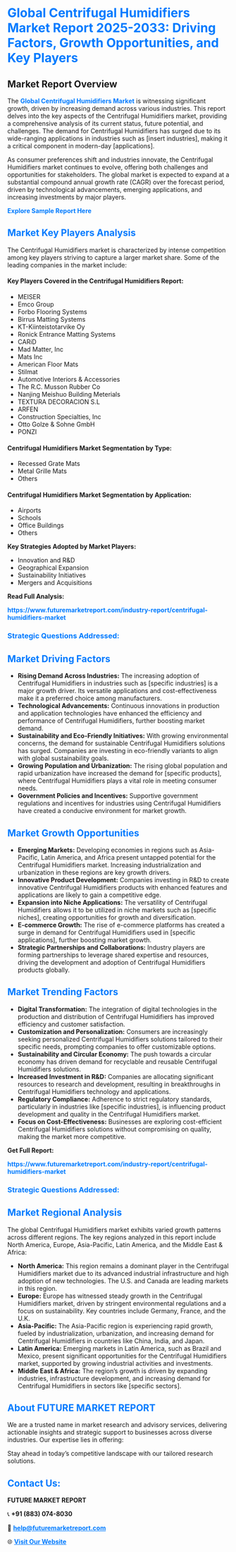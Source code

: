 <h1 style="color: #007BFF;">Global Centrifugal Humidifiers Market Report 2025-2033: Driving Factors, Growth Opportunities, and Key Players</h1>

<section id="overview">
<h2>Market Report Overview</h2>
<p>The <a href="https://www.futuremarketreport.com/industry-report/centrifugal-humidifiers-market" style="color: #007BFF; text-decoration: none;"><strong>Global Centrifugal Humidifiers Market</strong></a> is witnessing significant growth, driven by increasing demand across various industries. This report delves into the key aspects of the Centrifugal Humidifiers market, providing a comprehensive analysis of its current status, future potential, and challenges. The demand for Centrifugal Humidifiers has surged due to its wide-ranging applications in industries such as [insert industries], making it a critical component in modern-day [applications].</p>
<p>As consumer preferences shift and industries innovate, the Centrifugal Humidifiers market continues to evolve, offering both challenges and opportunities for stakeholders. The global market is expected to expand at a substantial compound annual growth rate (CAGR) over the forecast period, driven by technological advancements, emerging applications, and increasing investments by major players.</p>
</section>

<section id="overview">
<p><a href="https://www.futuremarketreport.com/request-sample/reportId=37465" style="color: #007BFF; text-decoration: none;"><strong>Explore Sample Report Here</strong></a></p>
</section>

<section id="key-players">
<h2 style="color: #007BFF;">Market Key Players Analysis</h2>
<p>The Centrifugal Humidifiers market is characterized by intense competition among key players striving to capture a larger market share. Some of the leading companies in the market include:</p>
<h4>Key Players Covered in the Centrifugal Humidifiers Report:</h4>
<ul><li>MEISER</li><li>Emco Group</li><li>Forbo Flooring Systems</li><li>Birrus Matting Systems</li><li>KT-Kiinteistotarvike Oy</li><li>Ronick Entrance Matting Systems</li><li>CARiD</li><li>Mad Matter, Inc</li><li>Mats Inc</li><li>American Floor Mats</li><li>Stilmat</li><li>Automotive Interiors &amp; Accessories</li><li>The R.C. Musson Rubber Co</li><li>Nanjing Meishuo Building Meterials</li><li>TEXTURA DECORACION S.L</li><li>ARFEN</li><li>Construction Specialties, Inc</li><li>Otto Golze &amp; Sohne GmbH</li><li>PONZI</li></ul>
<h4>Centrifugal Humidifiers Market Segmentation by Type:</h4>
<ul><li>Recessed Grate Mats</li><li>Metal Grille Mats</li><li>Others</li></ul>

<h4>Centrifugal Humidifiers Market Segmentation by Application:</h4>
<ul><li>Airports</li><li>Schools</li><li>Office Buildings</li><li>Others</li></ul>
<p><strong>Key Strategies Adopted by Market Players:</strong></p>
<ul>
<li>Innovation and R&D</li>
<li>Geographical Expansion</li>
<li>Sustainability Initiatives</li>
<li>Mergers and Acquisitions</li>
</ul>
</section>

<section>
<p><strong>Read Full Analysis: </strong></p><a href="https://www.futuremarketreport.com/industry-report/centrifugal-humidifiers-market" style="color: #007BFF; text-decoration: none;"><strong>https://www.futuremarketreport.com/industry-report/centrifugal-humidifiers-market</strong></a>
<h3 style="color: #007BFF;">Strategic Questions Addressed:</h3>
</section>

<section id="driving-factors">
<h2 style="color: #007BFF;">Market Driving Factors</h2>
<ul>
<li><strong>Rising Demand Across Industries:</strong> The increasing adoption of Centrifugal Humidifiers in industries such as [specific industries] is a major growth driver. Its versatile applications and cost-effectiveness make it a preferred choice among manufacturers.</li>
<li><strong>Technological Advancements:</strong> Continuous innovations in production and application technologies have enhanced the efficiency and performance of Centrifugal Humidifiers, further boosting market demand.</li>
<li><strong>Sustainability and Eco-Friendly Initiatives:</strong> With growing environmental concerns, the demand for sustainable Centrifugal Humidifiers solutions has surged. Companies are investing in eco-friendly variants to align with global sustainability goals.</li>
<li><strong>Growing Population and Urbanization:</strong> The rising global population and rapid urbanization have increased the demand for [specific products], where Centrifugal Humidifiers plays a vital role in meeting consumer needs.</li>
<li><strong>Government Policies and Incentives:</strong> Supportive government regulations and incentives for industries using Centrifugal Humidifiers have created a conducive environment for market growth.</li>
</ul>
</section>

<section id="growth-opportunities">
<h2 style="color: #007BFF;">Market Growth Opportunities</h2>
<ul>
<li><strong>Emerging Markets:</strong> Developing economies in regions such as Asia-Pacific, Latin America, and Africa present untapped potential for the Centrifugal Humidifiers market. Increasing industrialization and urbanization in these regions are key growth drivers.</li>
<li><strong>Innovative Product Development:</strong> Companies investing in R&D to create innovative Centrifugal Humidifiers products with enhanced features and applications are likely to gain a competitive edge.</li>
<li><strong>Expansion into Niche Applications:</strong> The versatility of Centrifugal Humidifiers allows it to be utilized in niche markets such as [specific niches], creating opportunities for growth and diversification.</li>
<li><strong>E-commerce Growth:</strong> The rise of e-commerce platforms has created a surge in demand for Centrifugal Humidifiers used in [specific applications], further boosting market growth.</li>
<li><strong>Strategic Partnerships and Collaborations:</strong> Industry players are forming partnerships to leverage shared expertise and resources, driving the development and adoption of Centrifugal Humidifiers products globally.</li>
</ul>
</section>

<section id="trending-factors">
<h2 style="color: #007BFF;">Market Trending Factors</h2>
<ul>
<li><strong>Digital Transformation:</strong> The integration of digital technologies in the production and distribution of Centrifugal Humidifiers has improved efficiency and customer satisfaction.</li>
<li><strong>Customization and Personalization:</strong> Consumers are increasingly seeking personalized Centrifugal Humidifiers solutions tailored to their specific needs, prompting companies to offer customizable options.</li>
<li><strong>Sustainability and Circular Economy:</strong> The push towards a circular economy has driven demand for recyclable and reusable Centrifugal Humidifiers solutions.</li>
<li><strong>Increased Investment in R&D:</strong> Companies are allocating significant resources to research and development, resulting in breakthroughs in Centrifugal Humidifiers technology and applications.</li>
<li><strong>Regulatory Compliance:</strong> Adherence to strict regulatory standards, particularly in industries like [specific industries], is influencing product development and quality in the Centrifugal Humidifiers market.</li>
<li><strong>Focus on Cost-Effectiveness:</strong> Businesses are exploring cost-efficient Centrifugal Humidifiers solutions without compromising on quality, making the market more competitive.</li>
</ul>
</section>

<section>
<p><strong>Get Full Report: </strong></p><a href="https://www.futuremarketreport.com/industry-report/centrifugal-humidifiers-market" style="color: #007BFF; text-decoration: none;"><strong>https://www.futuremarketreport.com/industry-report/centrifugal-humidifiers-market</strong></a>
<h3 style="color: #007BFF;">Strategic Questions Addressed:</h3>
</section>


<section id="regional-analysis">
<h2 style="color: #007BFF;">Market Regional Analysis</h2>
<p>The global Centrifugal Humidifiers market exhibits varied growth patterns across different regions. The key regions analyzed in this report include North America, Europe, Asia-Pacific, Latin America, and the Middle East & Africa:</p>
<ul>
<li><strong>North America:</strong> This region remains a dominant player in the Centrifugal Humidifiers market due to its advanced industrial infrastructure and high adoption of new technologies. The U.S. and Canada are leading markets in this region.</li>
<li><strong>Europe:</strong> Europe has witnessed steady growth in the Centrifugal Humidifiers market, driven by stringent environmental regulations and a focus on sustainability. Key countries include Germany, France, and the U.K.</li>
<li><strong>Asia-Pacific:</strong> The Asia-Pacific region is experiencing rapid growth, fueled by industrialization, urbanization, and increasing demand for Centrifugal Humidifiers in countries like China, India, and Japan.</li>
<li><strong>Latin America:</strong> Emerging markets in Latin America, such as Brazil and Mexico, present significant opportunities for the Centrifugal Humidifiers market, supported by growing industrial activities and investments.</li>
<li><strong>Middle East & Africa:</strong> The region’s growth is driven by expanding industries, infrastructure development, and increasing demand for Centrifugal Humidifiers in sectors like [specific sectors].</li>
</ul>
</section>

<footer>
<h2 style="color: #007BFF;">About FUTURE MARKET REPORT</h2>
<p>We are a trusted name in market research and advisory services, delivering actionable insights and strategic support to businesses across diverse industries. Our expertise lies in offering:</p>

<p>Stay ahead in today’s competitive landscape with our tailored research solutions.</p>

<h2 style="color: #007BFF;">Contact Us:</h2>
<p><strong>FUTURE MARKET REPORT</strong></p>
<p>📞 <strong>+91 (883) 074-8030</strong></p>
<p>📧 <strong><a href="mailto:help@futuremarketreport.com" style="color: #007BFF;">help@futuremarketreport.com</a></strong></p>
<p>🌐 <strong><a href="https://www.futuremarketreport.com/" style="color: #007BFF;">Visit Our Website</a></strong></p>
</footer>